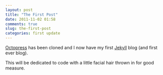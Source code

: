 ```yaml
---
layout: post
title: "The First Post"
date: 2011-11-02 01:58
comments: true
slug: the-first-post
categories: first update
---
```


[Octopress](http://octopress.org/) has been cloned and I now have my first [Jekyll](http://jekyllrb.com/) blog (and first ever blog).

This will be dedicated to code with a little facial hair thrown in for good measure.
